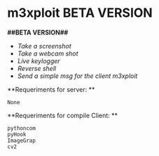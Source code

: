 # m3xploit BETA VERSION

**##BETA VERSION##**
* *Take a screenshot*
* *Take a webcam shot*
* *Live keylogger*
* *Reverse shell*
* *Send a simple msg for the client m3xploit*

**Requeriments for server:
**
```
None
```

**Requeriments for compile Client:
**
```
pythoncom
pyHook
ImageGrap
cv2
```